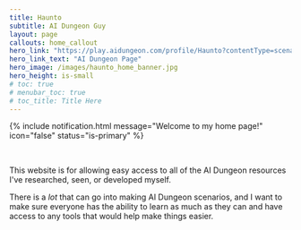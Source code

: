 ```yaml
---
title: Haunto
subtitle: AI Dungeon Guy
layout: page
callouts: home_callout
hero_link: "https://play.aidungeon.com/profile/Haunto?contentType=scenario"
hero_link_text: "AI Dungeon Page"
hero_image: /images/haunto_home_banner.jpg
hero_height: is-small
# toc: true
# menubar_toc: true
# toc_title: Title Here
---
```

{% include notification.html
message="Welcome to my home page!"
icon="false"
status="is-primary" %}


&nbsp;

This website is for allowing easy access to all of the AI Dungeon resources
I've researched, seen, or developed myself.

There is a *lot* that can go into making AI Dungeon scenarios, and I want to
make sure everyone has the ability to learn as much as they can and have
access to any tools that would help make things easier.
